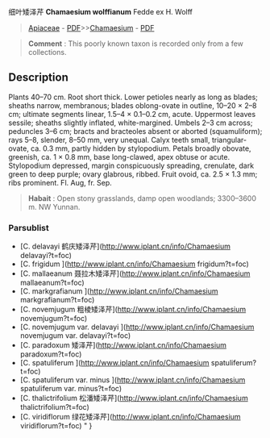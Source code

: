细叶矮泽芹 **Chamaesium wolffianum** Fedde ex H. Wolff

> [Apiaceae](http://www.iplant.cn/info/Apiaceae?t=foc) - [PDF](http://www.iplant.cn/foc/pdf/Apiaceae.pdf)>>[Chamaesium](http://www.iplant.cn/info/Chamaesium?t=foc) - [PDF](http://www.iplant.cn/foc/pdf/Chamaesium.pdf)


> **Comment** : 
> This poorly known taxon is recorded only from a few collections.

## Description

Plants 40–70 cm. Root short thick. Lower petioles nearly as long as blades; sheaths narrow, membranous; blades oblong-ovate in outline, 10–20 × 2–8 cm; ultimate segments linear, 1.5–4 × 0.1–0.2 cm, acute. Uppermost leaves sessile; sheaths slightly inflated, white-margined. Umbels 2–3 cm across; peduncles 3–6 cm; bracts and bracteoles absent or aborted (squamuliform); rays 5–8, slender, 8–50 mm, very unequal. Calyx teeth small, triangular-ovate, ca. 0.3 mm, partly hidden by stylopodium. Petals broadly obovate, greenish, ca. 1 × 0.8 mm, base long-clawed, apex obtuse or acute. Stylopodium depressed, margin conspicuously spreading, crenulate, dark green to deep purple; ovary glabrous, ribbed. Fruit ovoid, ca. 2.5 × 1.3 mm; ribs prominent. Fl. Aug, fr. Sep.


> **Habait** : 
> Open stony grasslands, damp open woodlands; 3300–3600 m. NW Yunnan.

### Parsublist

* [C.  delavayi  鹤庆矮泽芹](http://www.iplant.cn/info/Chamaesium delavayi?t=foc)
* [C.  frigidum  ](http://www.iplant.cn/info/Chamaesium frigidum?t=foc)
* [C.  mallaeanum  聂拉木矮泽芹](http://www.iplant.cn/info/Chamaesium mallaeanum?t=foc)
* [C.  markgrafianum  ](http://www.iplant.cn/info/Chamaesium markgrafianum?t=foc)
* [C.  novemjugum  粗棱矮泽芹](http://www.iplant.cn/info/Chamaesium novemjugum?t=foc)
* [C.  novemjugum var. delavayi  ](http://www.iplant.cn/info/Chamaesium novemjugum var. delavayi?t=foc)
* [C.  paradoxum  矮泽芹](http://www.iplant.cn/info/Chamaesium paradoxum?t=foc)
* [C.  spatuliferum  ](http://www.iplant.cn/info/Chamaesium spatuliferum?t=foc)
* [C.  spatuliferum var. minus  ](http://www.iplant.cn/info/Chamaesium spatuliferum var. minus?t=foc)
* [C.  thalictrifolium  松潘矮泽芹](http://www.iplant.cn/info/Chamaesium thalictrifolium?t=foc)
* [C.  viridiflorum  绿花矮泽芹](http://www.iplant.cn/info/Chamaesium viridiflorum?t=foc)
"
}